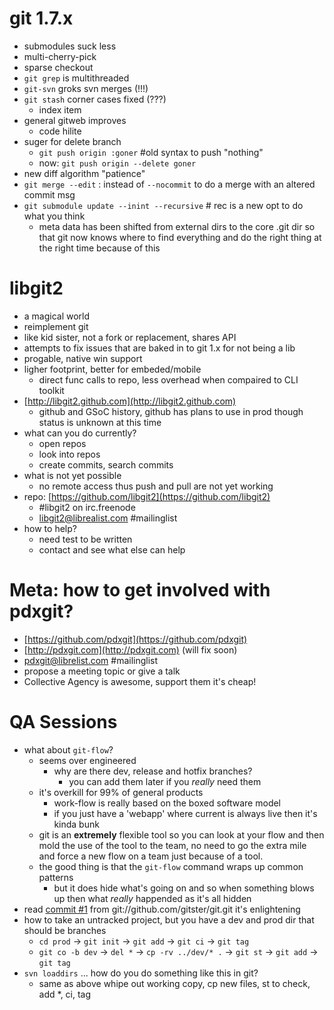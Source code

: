 # git 1.7.x

  * submodules suck less
  * multi-cherry-pick
  * sparse checkout
  * `git grep` is multithreaded
  * `git-svn` groks svn merges (!!!)
  * `git stash` corner cases fixed (???)
    - index item
  * general gitweb improves
    - code hilite
  * suger for delete branch
    - `git push origin :goner` #old syntax to push "nothing"
    - now: `git push origin --delete goner`
  * new diff algorithm "patience"
  * `git merge --edit` : instead of `--nocommit` to do a merge with an altered commit msg
  * `git submodule update --inint --recursive` # rec is a new opt to do what you think 
    - meta data has been shifted from external dirs to the core .git dir so that git now knows where to find everything and do the right thing at the right time because of this

# libgit2
  * a magical world
  * reimplement git
  * like kid sister, not a fork or replacement, shares API
  * attempts to fix issues that are baked in to git 1.x for not being a lib 
  * progable, native win support
  * ligher footprint, better for embeded/mobile
    - direct func calls to repo, less overhead when compaired to CLI toolkit
  * [http://libgit2.github.com](http://libgit2.github.com)
    - github and GSoC history, github has plans to use in prod though status is unknown at this time
  * what can you do currently? 
    - open repos
    - look into repos
    - create commits, search commits
  * what is not yet possible
    - no remote access thus push and pull are not yet working
  * repo: [https://github.com/libgit2](https://github.com/libgit2)
    - \#libgit2 on irc.freenode 
    - libgit2@librealist.com #mailinglist
  * how to help? 
    - need test to be written
    - contact and see what else can help

# Meta: how to get involved with pdxgit? 

  * [https://github.com/pdxgit](https://github.com/pdxgit)
  * [http://pdxgit.com](http://pdxgit.com) (will fix soon)
  * pdxgit@librelist.com #mailinglist
  * propose a meeting topic or give a talk
  * Collective Agency is awesome, support them it's cheap!

# QA Sessions

  * what about `git-flow`?
    - seems over engineered
      - why are there dev, release and hotfix branches?
        - you can add them later if you *really* need them
    - it's overkill for 99% of general products 
      - work-flow is really based on the boxed software model 
      - if you just have a 'webapp' where current is always live then it's kinda bunk
    - git is an **extremely** flexible tool so you can look at your flow and then mold the use of the tool to the team, no need to go the extra mile and force a new flow on a team just because of a tool. 
    - the good thing is that the `git-flow` command wraps up common patterns
      - but it does hide what's going on and so when something blows up then what *really* happended as it's all hidden
  * read [commit #1](https://github.com/gitster/git/commit/e83c5163316f89bfbde7d9ab23ca2e25604af290) from git://github.com/gitster/git.git it's enlightening
  * how to take an untracked project, but you have a dev and prod dir that should be branches
    - `cd prod` -> `git init` -> `git add` -> `git ci` -> `git tag`
    - `git co -b dev` -> `del *` -> `cp -rv ../dev/* .` -> `git st` -> `git add` -> `git tag`
  * `svn loaddirs` ... how do you do something like this in git? 
    - same as above whipe out working copy, cp new files, st to check, add *, ci, tag
